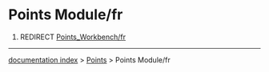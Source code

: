 # Points Module/fr
1.  REDIRECT [Points\_Workbench/fr](Points_Workbench/fr.md)

---
[documentation index](../README.md) > [Points](Points_Workbench.md) > Points Module/fr

